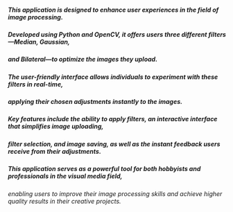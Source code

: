 ##### This application is designed to enhance user experiences in the field of image processing. 
##### Developed using Python and OpenCV, it offers users three different filters—Median, Gaussian, 
##### and Bilateral—to optimize the images they upload. 
##### The user-friendly interface allows individuals to experiment with these filters in real-time,
##### applying their chosen adjustments instantly to the images. 
##### Key features include the ability to apply filters, an interactive interface that simplifies image uploading,
##### filter selection, and image saving, as well as the instant feedback users receive from their adjustments. 
##### This application serves as a powerful tool for both hobbyists and professionals in the visual media field,
###### enabling users to improve their image processing skills and achieve higher quality results in their creative projects.
